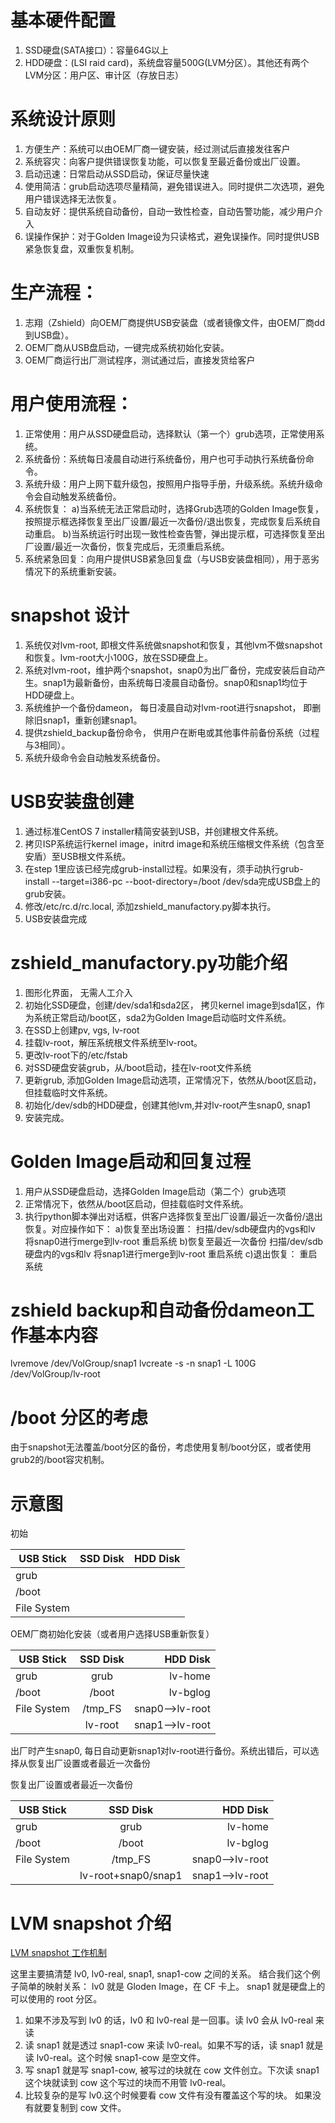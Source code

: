 
基本硬件配置
============
1. SSD硬盘(SATA接口）：容量64G以上
2. HDD硬盘：(LSI raid card)，系统盘容量500G(LVM分区）。其他还有两个LVM分区：用户区、审计区（存放日志）

系统设计原则
============
1. 方便生产：系统可以由OEM厂商一键安装，经过测试后直接发往客户
2. 系统容灾：向客户提供错误恢复功能，可以恢复至最近备份或出厂设置。
3. 启动迅速：日常启动从SSD启动，保证尽量快速
4. 使用简洁：grub启动选项尽量精简，避免错误进入。同时提供二次选项，避免用户错误选择无法恢复。 
5. 自动友好：提供系统自动备份，自动一致性检查，自动告警功能，减少用户介入
6. 误操作保护：对于Golden Image设为只读格式，避免误操作。同时提供USB紧急恢复盘，双重恢复机制。 

生产流程：
==========
1. 志翔（Zshield）向OEM厂商提供USB安装盘（或者镜像文件，由OEM厂商dd到USB盘）。 
2. OEM厂商从USB盘启动，一键完成系统初始化安装。
3. OEM厂商运行出厂测试程序，测试通过后，直接发货给客户

用户使用流程：
=============
1. 正常使用：用户从SSD硬盘启动，选择默认（第一个）grub选项，正常使用系统。
2. 系统备份：系统每日凌晨自动进行系统备份，用户也可手动执行系统备份命令。
3. 系统升级：用户上网下载升级包，按照用户指导手册，升级系统。系统升级命令会自动触发系统备份。
4. 系统恢复：
            a)当系统无法正常启动时，选择Grub选项的Golden Image恢复，按照提示框选择恢复至出厂设置/最近一次备份/退出恢复，完成恢复后系统自动重启。
            b)当系统运行时出现一致性检查告警，弹出提示框，可选择恢复至出厂设置/最近一次备份，恢复完成后，无须重启系统。
5. 系统紧急回复：向用户提供USB紧急回复盘（与USB安装盘相同），用于恶劣情况下的系统重新安装。 
					
snapshot 设计
================
1. 系统仅对lvm-root, 即根文件系统做snapshot和恢复，其他lvm不做snapshot和恢复。lvm-root大小100G，放在SSD硬盘上。
2. 系统对lvm-root，维护两个snapshot，snap0为出厂备份，完成安装后自动产生。snap1为最新备份，由系统每日凌晨自动备份。snap0和snap1均位于HDD硬盘上。 
3. 系统维护一个备份dameon， 每日凌晨自动对lvm-root进行snapshot， 即删除旧snap1，重新创建snap1。
4. 提供zshield_backup备份命令， 供用户在断电或其他事件前备份系统（过程与3相同）。
5. 系统升级命令会自动触发系统备份。

USB安装盘创建
===================
1. 通过标准CentOS 7 installer精简安装到USB，并创建根文件系统。
2. 拷贝ISP系统运行kernel image，initrd image和系统压缩根文件系统（包含至安盾）至USB根文件系统。
3. 在step 1里应该已经完成grub-install过程。如果没有，须手动执行grub-install --target=i386-pc --boot-directory=/boot /dev/sda完成USB盘上的grub安装。
4. 修改/etc/rc.d/rc.local, 添加zshield_manufactory.py脚本执行。
5. USB安装盘完成

zshield_manufactory.py功能介绍
===================
1. 图形化界面， 无需人工介入
2. 初始化SSD硬盘，创建/dev/sda1和sda2区， 拷贝kernel image到sda1区，作为系统正常启动/boot区，sda2为Golden Image启动临时文件系统。
3. 在SSD上创建pv, vgs, lv-root
4. 挂载lv-root，解压系统根文件系统至lv-root。 
5. 更改lv-root下的/etc/fstab
6. 对SSD硬盘安装grub，从/boot启动，挂在lv-root文件系统
7. 更新grub, 添加Golden Image启动选项，正常情况下，依然从/boot区启动，但挂载临时文件系统。
8. 初始化/dev/sdb的HDD硬盘，创建其他lvm,并对lv-root产生snap0, snap1
9. 安装完成。

Golden Image启动和回复过程
===================
1. 用户从SSD硬盘启动，选择Golden Image启动（第二个）grub选项
2. 正常情况下，依然从/boot区启动，但挂载临时文件系统。
3. 执行python脚本弹出对话框，供客户选择恢复至出厂设置/最近一次备份/退出恢复。对应操作如下：
	 a)恢复至出场设置：
				扫描/dev/sdb硬盘内的vgs和lv
				将snap0进行merge到lv-root
				重启系统
	 b)恢复至最近一次备份 
				扫描/dev/sdb硬盘内的vgs和lv
				将snap1进行merge到lv-root
				重启系统
	 c)退出恢复：
	      重启系统			


zshield backup和自动备份dameon工作基本内容
===================
lvremove /dev/VolGroup/snap1
lvcreate -s -n snap1 -L 100G /dev/VolGroup/lv-root


/boot 分区的考虑
================
由于snapshot无法覆盖/boot分区的备份，考虑使用复制/boot分区，或者使用grub2的/boot容灾机制。


示意图
============

初始

| USB Stick   | SSD Disk|  HDD Disk |
| ----        | :--:    |   -------:|
| grub        |         |           |
| /boot       |         |           |
| File System |         |           |


OEM厂商初始化安装（或者用户选择USB重新恢复）

| USB Stick   | SSD Disk            |  HDD Disk       |
| ----        | :--:                |         -------:|
| grub        | grub                | lv-home         |
| /boot       | /boot               | lv-bglog        |
| File System | /tmp_FS             | snap0-->lv-root |
|             | lv-root             | snap1-->lv-root |
                        

出厂时产生snap0, 每日自动更新snap1对lv-root进行备份。系统出错后，可以选择从恢复出厂设置或者最近一次备份

恢复出厂设置或者最近一次备份

| USB Stick   | SSD Disk            |  HDD Disk       |
| ----        | :--:                |         -------:|
| grub        | grub                | lv-home         |
| /boot       | /boot               | lv-bglog        |
| File System | /tmp_FS             | snap0-->lv-root |
|             | lv-root+snap0/snap1 | snap1-->lv-root |


LVM snapshot 介绍
================
[LVM snapshot 工作机制](https://www.clevernetsystems.com/lvm-snapshots-explained/)

这里主要搞清楚 lv0, lv0-real, snap1, snap1-cow 之间的关系。
结合我们这个例子简单的映射关系：
lv0 就是 Gloden Image，在 CF 卡上。 
snap1 就是硬盘上的可以使用的 root 分区。


1. 如果不涉及写到 lv0 的话，lv0 和 lv0-real 是一回事。读 lv0 会从 lv0-real 来读
2. 读 snap1 就是透过 snap1-cow 来读 lv0-real。如果不写的话，读 snap1 就是读
   lv0-real。这个时候 snap1-cow 是空文件。
3. 写 snap1 就是写 snap1-cow, 被写过的块就在 cow 文件创立。下次读 snap1 这个块就读到
  cow 这个写过的块而不用管 lv0-real。
4. 比较复杂的是写 lv0.这个时候要看 cow 文件有没有覆盖这个写的块。
  如果没有就要复制到 cow 文件。
